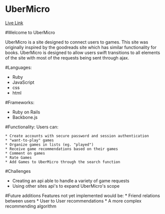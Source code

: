 # UberMicro

[Live Link][live]

[live]: http://www.ubermicro.link/


#Welcome to UberMicro

UberMicro is a site designed to connect users to games. This site was originally inspired by the goodreads site which has similar functionality for books. UberMicro is designed to allow users swift transitions to all elements of the site with most of the requests being sent through ajax.

#Languages:
* Ruby
* JavaScript
* css
* html

#Frameworks:
* Ruby on Rails
* Backbone.js

#Functionality:
  Users can:
  
    * Create accounts with secure password and session authentication
    * "want-to-play" games
    * Organize games in lists (eg. "played")
    * Receive game recommendations based on their games
    * Comment on games
    * Rate Games
    * Add Games to UberMicro through the search function

#Challenges
  * Creating an api able to handle a variety of game requests
  * Using other sites api's to expand UberMicro's scope

#Future additions
  Features not yet implemented would be:
    * Friend relations between users
    * User to User recommendations
    * A more complex recommending algorithm
